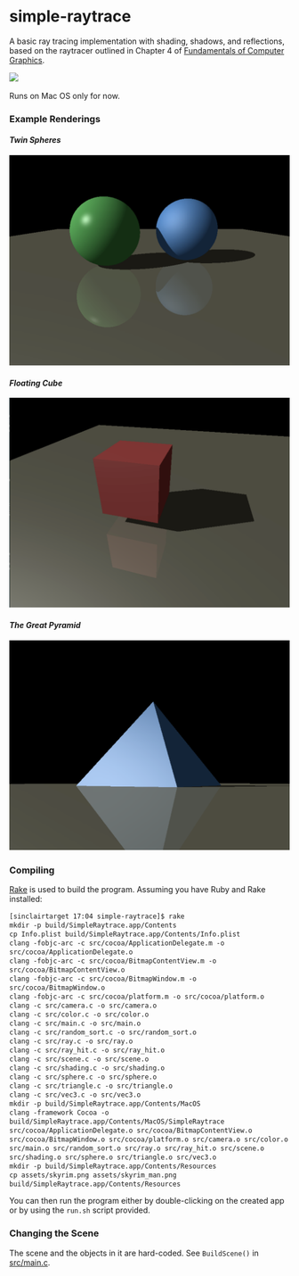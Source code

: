 # simple-raytrace
A basic ray tracing implementation with shading, shadows, and reflections, based on the raytracer outlined 
in Chapter 4 of [Fundamentals of Computer Graphics](https://www.amazon.com/Fundamentals-Computer-Graphics-Fourth-Marschner/dp/1482229390/ref=pd_sbs_14_img_0?_encoding=UTF8&psc=1&refRID=GHEARH14T336MV9W8EBW).

![](render.gif)

Runs on Mac OS only for now.

### Example Renderings

#### _Twin Spheres_
![](renders/spheres.png)

#### _Floating Cube_
![](renders/cube.png)

#### _The Great Pyramid_
![](renders/pyramid.png)

### Compiling
[Rake](http://rake.rubyforge.org/) is used to build the program. Assuming you have Ruby and Rake installed:
```
[sinclairtarget 17:04 simple-raytrace]$ rake
mkdir -p build/SimpleRaytrace.app/Contents
cp Info.plist build/SimpleRaytrace.app/Contents/Info.plist
clang -fobjc-arc -c src/cocoa/ApplicationDelegate.m -o src/cocoa/ApplicationDelegate.o
clang -fobjc-arc -c src/cocoa/BitmapContentView.m -o src/cocoa/BitmapContentView.o
clang -fobjc-arc -c src/cocoa/BitmapWindow.m -o src/cocoa/BitmapWindow.o
clang -fobjc-arc -c src/cocoa/platform.m -o src/cocoa/platform.o
clang -c src/camera.c -o src/camera.o
clang -c src/color.c -o src/color.o
clang -c src/main.c -o src/main.o
clang -c src/random_sort.c -o src/random_sort.o
clang -c src/ray.c -o src/ray.o
clang -c src/ray_hit.c -o src/ray_hit.o
clang -c src/scene.c -o src/scene.o
clang -c src/shading.c -o src/shading.o
clang -c src/sphere.c -o src/sphere.o
clang -c src/triangle.c -o src/triangle.o
clang -c src/vec3.c -o src/vec3.o
mkdir -p build/SimpleRaytrace.app/Contents/MacOS
clang -framework Cocoa -o build/SimpleRaytrace.app/Contents/MacOS/SimpleRaytrace src/cocoa/ApplicationDelegate.o src/cocoa/BitmapContentView.o src/cocoa/BitmapWindow.o src/cocoa/platform.o src/camera.o src/color.o src/main.o src/random_sort.o src/ray.o src/ray_hit.o src/scene.o src/shading.o src/sphere.o src/triangle.o src/vec3.o
mkdir -p build/SimpleRaytrace.app/Contents/Resources
cp assets/skyrim.png assets/skyrim_man.png build/SimpleRaytrace.app/Contents/Resources
```

You can then run the program either by double-clicking on the created app or by using the `run.sh` script provided.

### Changing the Scene
The scene and the objects in it are hard-coded. See `BuildScene()` in [src/main.c](https://github.com/sinclairtarget/simple-raytrace/blob/master/src/main.c#L89). 
